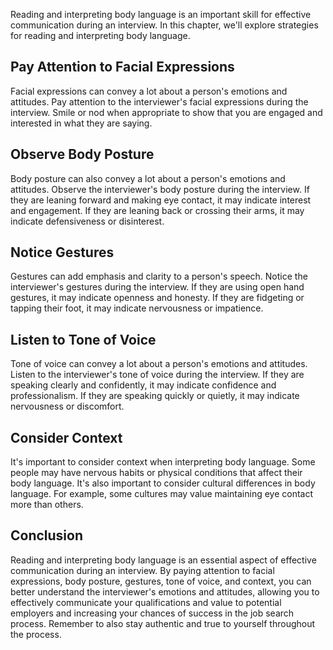 
Reading and interpreting body language is an important skill for effective communication during an interview. In this chapter, we'll explore strategies for reading and interpreting body language.

Pay Attention to Facial Expressions
-----------------------------------

Facial expressions can convey a lot about a person's emotions and attitudes. Pay attention to the interviewer's facial expressions during the interview. Smile or nod when appropriate to show that you are engaged and interested in what they are saying.

Observe Body Posture
--------------------

Body posture can also convey a lot about a person's emotions and attitudes. Observe the interviewer's body posture during the interview. If they are leaning forward and making eye contact, it may indicate interest and engagement. If they are leaning back or crossing their arms, it may indicate defensiveness or disinterest.

Notice Gestures
---------------

Gestures can add emphasis and clarity to a person's speech. Notice the interviewer's gestures during the interview. If they are using open hand gestures, it may indicate openness and honesty. If they are fidgeting or tapping their foot, it may indicate nervousness or impatience.

Listen to Tone of Voice
-----------------------

Tone of voice can convey a lot about a person's emotions and attitudes. Listen to the interviewer's tone of voice during the interview. If they are speaking clearly and confidently, it may indicate confidence and professionalism. If they are speaking quickly or quietly, it may indicate nervousness or discomfort.

Consider Context
----------------

It's important to consider context when interpreting body language. Some people may have nervous habits or physical conditions that affect their body language. It's also important to consider cultural differences in body language. For example, some cultures may value maintaining eye contact more than others.

Conclusion
----------

Reading and interpreting body language is an essential aspect of effective communication during an interview. By paying attention to facial expressions, body posture, gestures, tone of voice, and context, you can better understand the interviewer's emotions and attitudes, allowing you to effectively communicate your qualifications and value to potential employers and increasing your chances of success in the job search process. Remember to also stay authentic and true to yourself throughout the process.
